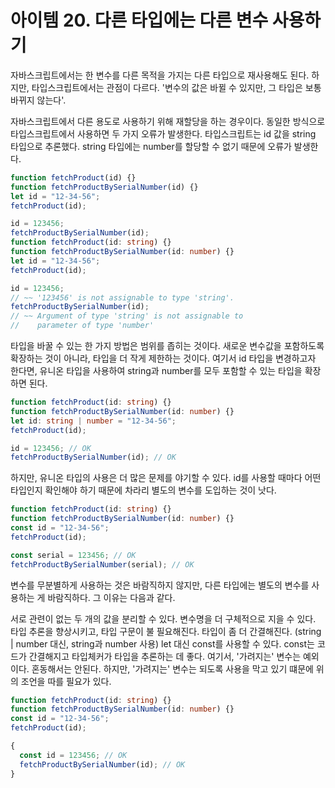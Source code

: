 # 아이템 20. 다른 타입에는 다른 변수 사용하기

자바스크립트에서는 한 변수를 다른 목적을 가지는 다른 타입으로 재사용해도 된다. 하지만, 타입스크립트에서는 관점이 다르다. '변수의 값은 바뀔 수 있지만, 그 타입은 보통 바뀌지 않는다'.

자바스크립트에서 다른 용도로 사용하기 위해 재할당을 하는 경우이다. 동일한 방식으로 타입스크립트에서 사용하면 두 가지 오류가 발생한다. 타입스크립트는 id 값을 string 타입으로 추론했다. string 타입에는 number를 할당할 수 없기 때문에 오류가 발생한다.

```js
function fetchProduct(id) {}
function fetchProductBySerialNumber(id) {}
let id = "12-34-56";
fetchProduct(id);
```

```ts
id = 123456;
fetchProductBySerialNumber(id);
function fetchProduct(id: string) {}
function fetchProductBySerialNumber(id: number) {}
let id = "12-34-56";
fetchProduct(id);

id = 123456;
// ~~ '123456' is not assignable to type 'string'.
fetchProductBySerialNumber(id);
// ~~ Argument of type 'string' is not assignable to
//    parameter of type 'number'
```

타입을 바꿀 수 있는 한 가지 방법은 범위를 좁히는 것이다. 새로운 변수값을 포함하도록 확장하는 것이 아니라, 타입을 더 작게 제한하는 것이다. 여기서 id 타입을 변경하고자 한다면, 유니온 타입을 사용하여 string과 number를 모두 포함할 수 있는 타입을 확장하면 된다.

```ts
function fetchProduct(id: string) {}
function fetchProductBySerialNumber(id: number) {}
let id: string | number = "12-34-56";
fetchProduct(id);

id = 123456; // OK
fetchProductBySerialNumber(id); // OK
```

하지만, 유니온 타입의 사용은 더 많은 문제를 야기할 수 있다. id를 사용할 때마다 어떤 타입인지 확인해야 하기 때문에 차라리 별도의 변수를 도입하는 것이 낫다.

```ts
function fetchProduct(id: string) {}
function fetchProductBySerialNumber(id: number) {}
const id = "12-34-56";
fetchProduct(id);

const serial = 123456; // OK
fetchProductBySerialNumber(serial); // OK
```

변수를 무분별하게 사용하는 것은 바람직하지 않지만, 다른 타입에는 별도의 변수를 사용하는 게 바람직하다. 그 이유는 다음과 같다.

서로 관련이 없는 두 개의 값을 분리할 수 있다.
변수명을 더 구체적으로 지을 수 있다.
타입 추론을 향상시키고, 타입 구문이 불 필요해진다.
타입이 좀 더 간결해진다. (string | number 대신, string과 number 사용)
let 대신 const를 사용할 수 있다. const는 코드가 간결해지고 타입체커가 타입을 추론하는 데 좋다.
여기서, '가려지는' 변수는 예외이다. 혼동해서는 안된다. 하지만, '가려지는' 변수는 되도록 사용을 막고 있기 떄문에 위의 조언을 따를 필요가 있다.

```ts
function fetchProduct(id: string) {}
function fetchProductBySerialNumber(id: number) {}
const id = "12-34-56";
fetchProduct(id);

{
  const id = 123456; // OK
  fetchProductBySerialNumber(id); // OK
}
```
